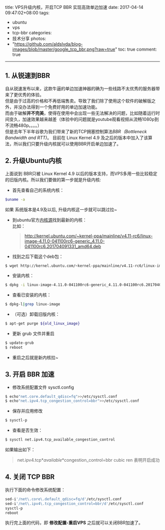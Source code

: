 title: VPS升级内核，开启TCP BBR 实现高效单边加速
date: 2017-04-14 09:47:02+08:00
tags:
- ubuntu
- vps
- tcp-bbr
categories:
- 技术分享
photos:	 
- "https://github.com/aldslvda/blog-images/blob/master/google_tcp_bbr.png?raw=true"
toc: true
comment: true
---

## 1. 从锐速到BBR
自从锐速发布以来，这款牛逼的单边加速神器的确为一些线路不太优秀的服务器带来了更优秀的体验。  
但是由于过高的价格和不再低端售卖。导致了我们除了使用这个软件的破解版之外，并没办法得到一个免费好用的单边加速功能。  
而由于破解**并不完美**，使得在使用中会出现一些无法解决的问题，比如随着运行时间变久，加速效果越来越差（体验中的问题就是youtube观看视频从流畅1080p到不流畅480p。。。。）  
但是去年下半年谷歌为我们带来了新的TCP拥塞控制算法*BBR（Bottleneck Bandwidth and RTT)*。 目前在 Linux Kernel 4.9 及之后的版本中加入了该算法，所以我们只要升级内核就可以使用BBR开启单边加速了。

## 2. 升级Ubuntu内核
上面说到 BBR只被 Linux Kernel 4.9 以后的版本支持，而VPS多用一些比较稳定的旧版内核。所以我们要做的第一步就是升级内核:  

- 首先查看自己的系统内核：

```bash
$uname -a
``` 

如果 系统版本是4.9及以后, 升级内核这一步就可以跳过拉~  

- 到ubuntu官方[内核源](http://kernel.ubuntu.com/~kernel-ppa/mainline/)找到最新的内核：   
  比如：
  
  > http://kernel.ubuntu.com/~kernel-ppa/mainline/v4.11-rc6/linux-image-4.11.0-041100rc6-generic_4.11.0-041100rc6.201704091331_amd64.deb
  
- 找到之后下载这个deb包：

```bash
$ wget http://kernel.ubuntu.com/~kernel-ppa/mainline/v4.11-rc6/linux-image-4.11.0-041100rc6-generic_4.11.0-041100rc6.201704091331_amd64.deb
```
- 安装内核：

```bash
$ dpkg -i linux-image-4.11.0-041100rc6-generic_4.11.0-041100rc6.201704091331_amd64.deb
```
- 查看已安装的内核：

```bash
$ dpkg-l|grep linux-image
```
- （可选）卸载旧版内核：

```bash
$ apt-get purge ${old_linux_image}
```
- 更新 grub 文件并重启

```bash
$ update-grub
$ reboot
```
- 重启之后就是新内核拉~

## 3. 开启 BBR 加速

- 修改系统配置文件 sysctl.config

```bash
$ echo"net.core.default_qdisc=fq">>/etc/sysctl.conf
$ echo"net.ipv4.tcp_congestion_control=bbr">>/etc/sysctl.conf
```

- 保存并应用修改

```bash
$ sysctl-p
```

- 查看是否生效：

```bash
$ sysctl net.ipv4.tcp_available_congestion_control
```
如果输出如下：  

> net.ipv4.tcp*_*available*_*congestion_control=bbr cubic ren
表明开启成功

## 4. 关闭 TCP BBR
执行下面的命令修改系统配置：

```bash
sed-i'/net\.core\.default_qdisc=fq/d'/etc/sysctl.conf
sed-i'/net\.ipv4\.tcp_congestion_control=bbr/d'/etc/sysctl.conf
sysctl-p
reboot
```
执行完上面的代码，即 **修改配置-重启VPS** 之后就可以关闭BBR加速了。


